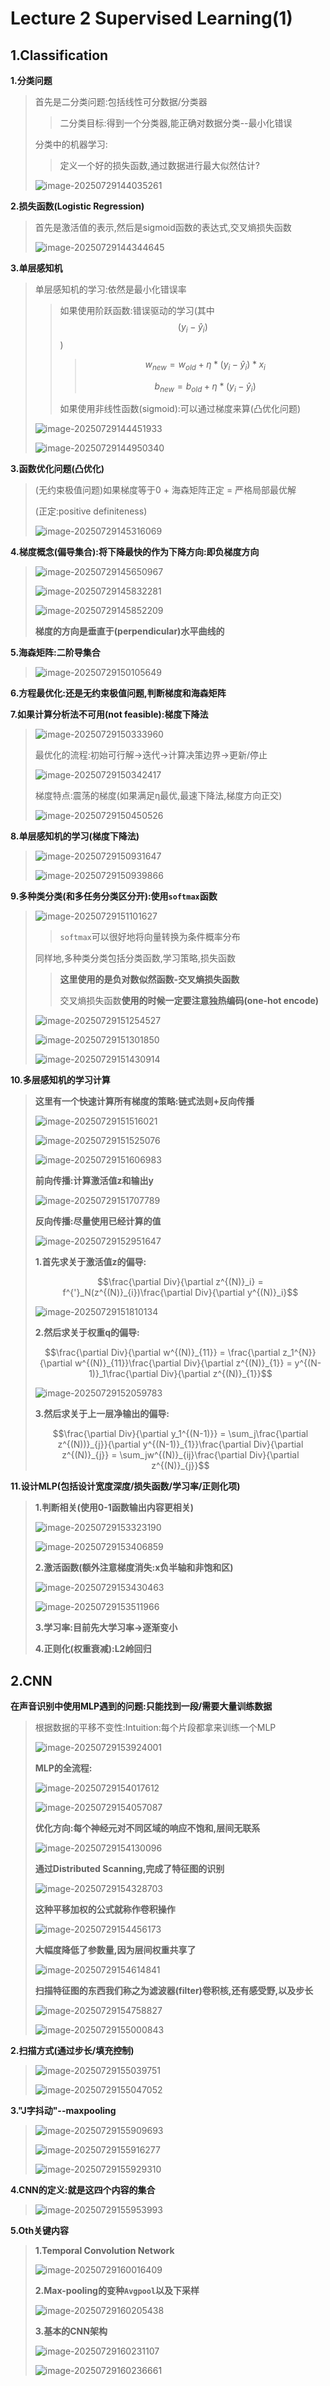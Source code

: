 # Lecture 2 Supervised Learning(1)

## 1.Classification

**1.分类问题**

>首先是二分类问题:包括线性可分数据/分类器
>
>>   二分类目标:得到一个分类器,能正确对数据分类--最小化错误
>
>分类中的机器学习:
>
>>   定义一个好的损失函数,通过数据进行最大似然估计?
>
>![image-20250729144035261](./assets/image-20250729144035261.png)

**2.损失函数(Logistic Regression)**

>首先是激活值的表示,然后是sigmoid函数的表达式,交叉熵损失函数
>
>![image-20250729144344645](./assets/image-20250729144344645.png)

**3.单层感知机**

>单层感知机的学习:依然是最小化错误率
>
>>   如果使用阶跃函数:错误驱动的学习(其中$$ (y_i - ŷ_i)$$)
>>
>>   >```math
>>   >w_{new} = w_{old} + η * (y_i - \hat{y}_i) * x_i
>>   >```
>>   >
>>   >```math
>>   >b_{new} = b_{old} + η * (y_i - \hat{y}_i)
>>   >```
>>
>>   如果使用非线性函数(sigmoid):可以通过梯度来算(凸优化问题)
>
>![image-20250729144451933](./assets/image-20250729144451933.png)
>
>![image-20250729144950340](./assets/image-20250729144950340.png)

**3.函数优化问题(凸优化)**

>(无约束极值问题)如果梯度等于0 + 海森矩阵正定 = 严格局部最优解
>
>(正定:positive definiteness)
>
>![image-20250729145316069](./assets/image-20250729145316069.png)

**4.梯度概念(偏导集合):将下降最快的作为下降方向:即负梯度方向**

>![image-20250729145650967](./assets/image-20250729145650967.png)
>
>![image-20250729145832281](./assets/image-20250729145832281.png)
>
>![image-20250729145852209](./assets/image-20250729145852209.png)
>
>**梯度的方向是垂直于(perpendicular)水平曲线的**

**5.海森矩阵:二阶导集合**

>![image-20250729150105649](./assets/image-20250729150105649.png)

**6.方程最优化:还是无约束极值问题,判断梯度和海森矩阵**

**7.如果计算分析法不可用(not feasible):梯度下降法**

>![image-20250729150333960](./assets/image-20250729150333960.png)
>
>最优化的流程:初始可行解->迭代->计算决策边界->更新/停止
>
>![image-20250729150342417](./assets/image-20250729150342417.png)
>
>梯度特点:震荡的梯度(如果满足η最优,最速下降法,梯度方向正交)
>
>![image-20250729150450526](./assets/image-20250729150450526.png)

**8.单层感知机的学习(梯度下降法)**

>![image-20250729150931647](./assets/image-20250729150931647.png)
>
>![image-20250729150939866](./assets/image-20250729150939866.png)

**9.多种类分类(和多任务分类区分开):使用`softmax`函数**

>   ![image-20250729151101627](./assets/image-20250729151101627.png)
>
>   >   `softmax`可以很好地将向量转换为条件概率分布
>
>   同样地,多种类分类包括分类函数,学习策略,损失函数
>
>   >   **这里使用的是负对数似然函数-交叉熵损失函数**
>   >
>   >   交叉熵损失函数**使用的时候一定要注意独热编码(one-hot encode)**
>
>   ![image-20250729151254527](./assets/image-20250729151254527.png)
>
>   ![image-20250729151301850](./assets/image-20250729151301850.png)
>
>   ![image-20250729151430914](./assets/image-20250729151430914.png)

**10.多层感知机的学习计算**

>**这里有一个快速计算所有梯度的策略:链式法则+反向传播**
>
>![image-20250729151516021](./assets/image-20250729151516021.png)
>
>![image-20250729151525076](./assets/image-20250729151525076.png)
>
>![image-20250729151606983](./assets/image-20250729151606983.png)
>
>**前向传播:计算激活值z和输出y**
>
>![image-20250729151707789](./assets/image-20250729151707789.png)
>
>**反向传播:尽量使用已经计算的值**
>
>![image-20250729152951647](./assets/image-20250729152951647.png)
>
>**1.首先求关于激活值z的偏导:**
>
>```math
>\frac{\partial Div}{\partial z^{(N)}_i} = f^{'}_N(z^{(N)}_{i})\frac{\partial Div}{\partial y^{(N)}_i}
>```
>
>![image-20250729151810134](./assets/image-20250729151810134.png)
>
>**2.然后求关于权重q的偏导:**
>
>```math
>\frac{\partial Div}{\partial w^{(N)}_{11}} = \frac{\partial z_1^{N}}{\partial w^{(N)}_{11}}\frac{\partial Div}{\partial z^{(N)}_{1}} = y^{(N-1)}_1\frac{\partial Div}{\partial z^{(N)}_{1}}
>```
>
>![image-20250729152059783](./assets/image-20250729152059783.png)
>
>**3.然后求关于上一层净输出的偏导:**
>
>```math
>\frac{\partial Div}{\partial y_1^{(N-1)}} = \sum_j\frac{\partial z^{(N))}_{j}}{\partial y^{(N-1)}_{1}}\frac{\partial Div}{\partial z^{(N)}_{j}} = \sum_jw^{(N)}_{ij}\frac{\partial Div}{\partial z^{(N)}_{j}}
>```

**11.设计MLP(包括设计宽度深度/损失函数/学习率/正则化项)**

>**1.判断相关(使用0-1函数输出内容更相关)**
>
>![image-20250729153323190](./assets/image-20250729153323190.png)
>
>![image-20250729153406859](./assets/image-20250729153406859.png)
>
>**2.激活函数(额外注意梯度消失:x负半轴和非饱和区)**
>
>![image-20250729153430463](./assets/image-20250729153430463.png)
>
>![image-20250729153511966](./assets/image-20250729153511966.png)
>
>**3.学习率:目前先大学习率->逐渐变小**
>
>**4.正则化(权重衰减):L2岭回归**

## 2.CNN

**在声音识别中使用MLP遇到的问题:只能找到一段/需要大量训练数据**

>   根据数据的平移不变性:Intuition:每个片段都拿来训练一个MLP
>
>   ![image-20250729153924001](./assets/image-20250729153924001.png)
>
>   **MLP的全流程:**
>
>   ![image-20250729154017612](./assets/image-20250729154017612.png)
>
>   ![image-20250729154057087](./assets/image-20250729154057087.png)
>
>   **优化方向:每个神经元对不同区域的响应不饱和,层间无联系**
>
>   ![image-20250729154130096](./assets/image-20250729154130096.png)
>
>   **通过Distributed Scanning,完成了特征图的识别**
>
>   ![image-20250729154328703](./assets/image-20250729154328703.png)
>
>   **这种平移加权的公式就称作卷积操作**
>
>   ![image-20250729154456173](./assets/image-20250729154456173.png)
>
>   **大幅度降低了参数量,因为层间权重共享了**
>
>   ![image-20250729154614841](./assets/image-20250729154614841.png)
>
>   **扫描特征图的东西我们称之为滤波器(filter)卷积核,还有感受野,以及步长**
>
>   ![image-20250729154758827](./assets/image-20250729154758827.png)
>
>   ![image-20250729155000843](./assets/image-20250729155000843.png)

**2.扫描方式(通过步长/填充控制)**

>   ![image-20250729155039751](./assets/image-20250729155039751.png)
>
>   ![image-20250729155047052](./assets/image-20250729155047052.png)

**3."J字抖动"--maxpooling**

>   ![image-20250729155909693](./assets/image-20250729155909693.png)
>
>   ![image-20250729155916277](./assets/image-20250729155916277.png)
>
>   ![image-20250729155929310](./assets/image-20250729155929310.png)

**4.CNN的定义:就是这四个内容的集合**

>   ![image-20250729155953993](./assets/image-20250729155953993.png)

**5.Oth关键内容**

>**1.Temporal Convolution Network**
>
>![image-20250729160016409](./assets/image-20250729160016409.png)
>
>**2.Max-pooling的变种`Avgpool`以及下采样**
>
>![image-20250729160205438](./assets/image-20250729160205438.png)
>
>**3.基本的CNN架构**
>
>![image-20250729160231107](./assets/image-20250729160231107.png)
>
>![image-20250729160236661](./assets/image-20250729160236661.png)
